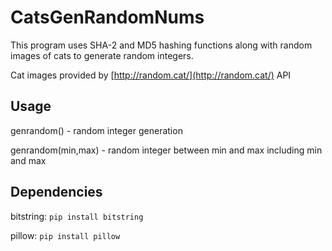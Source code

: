 # CatsGenRandomNums
 This program uses SHA-2 and MD5 hashing functions along with random images of cats to generate random integers.
 
 Cat images provided by [http://random.cat/](http://random.cat/) API
 
## Usage
 genrandom() - random integer generation
 
 genrandom(min,max) - random integer between min and max including min and max

## Dependencies 
 bitstring: `pip install bitstring`
 
 pillow: `pip install pillow`
